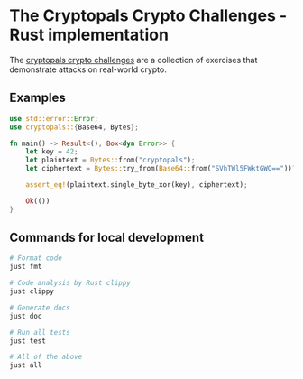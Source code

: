 # The Cryptopals Crypto Challenges - Rust implementation

The [cryptopals crypto challenges](https://cryptopals.com/) are a collection of exercises that demonstrate attacks on real-world crypto.

## Examples
```rust
use std::error::Error;
use cryptopals::{Base64, Bytes};

fn main() -> Result<(), Box<dyn Error>> {
    let key = 42;
    let plaintext = Bytes::from("cryptopals");
    let ciphertext = Bytes::try_from(Base64::from("SVhTWl5FWktGWQ=="))?;

    assert_eq!(plaintext.single_byte_xor(key), ciphertext);

    Ok(())
}
```

## Commands for local development

```sh
# Format code
just fmt

# Code analysis by Rust clippy
just clippy

# Generate docs
just doc

# Run all tests
just test

# All of the above
just all
```